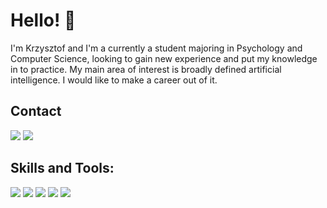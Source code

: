 # Hello! :wave:

I'm Krzysztof and I'm a currently a student majoring in Psychology and Computer Science, looking to gain new experience and put my knowledge in to practice. My main area of interest is broadly
defined artificial intelligence. I would like to make a career out of it.

## Contact
<a href = "mailto:wrob.kw@gmail.com"><img src="https://img.shields.io/badge/Gmail-D14836?style=for-the-badge&logo=gmail&logoColor=white" target="_blank"></a>
<a href="https://www.linkedin.com/in/krzysztof-wr%C3%B3bel-a11188224" target="_blank"><img src="https://img.shields.io/badge/-LinkedIn-%230077B5?style=for-the-badge&logo=linkedin&logoColor=white" target="_blank"></a>

## Skills and Tools:
![](https://img.shields.io/badge/Visual_Studio_Code-0078D4?style=for-the-badge&logo=visual%20studio%20code&logoColor=white)
![](https://img.shields.io/badge/Dataiku-2AB1AC?style=for-the-badge&logo=dataiku&logoColor=white)
![](https://img.shields.io/badge/MySQL-005C84?style=for-the-badge&logo=mysql&logoColor=white)
![](https://img.shields.io/badge/TensorFlow-FF6F00?style=for-the-badge&logo=tensorflow&logoColor=white)
![](https://img.shields.io/badge/Python-14354C?style=for-the-badge&logo=python&logoColor=white)